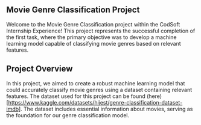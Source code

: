
## Movie Genre Classification Project
Welcome to the Movie Genre Classification project within the CodSoft Internship Experience! This project represents the successful completion of the first task, where the primary objective was to develop a machine learning model capable of classifying movie genres based on relevant features.

## Project Overview
In this project, we aimed to create a robust machine learning model that could accurately classify movie genres using a dataset containing relevant features. The dataset used for this project can be found (here)[https://www.kaggle.com/datasets/hijest/genre-classification-dataset-imdb]. The dataset includes essential information about movies, serving as the foundation for our genre classification model.
